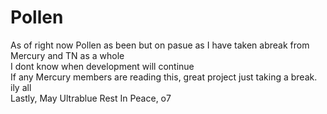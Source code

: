 # Pollen
As of right now Pollen as been but on pasue as I have taken abreak from Mercury and TN as a whole\
I dont know when development will continue\
If any Mercury members are reading this, great project just taking a break. ily all\
Lastly, May Ultrablue Rest In Peace, o7
